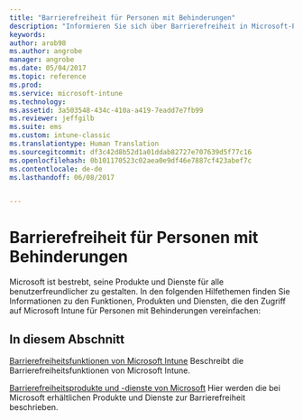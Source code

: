 ```yaml
---
title: "Barrierefreiheit für Personen mit Behinderungen"
description: "Informieren Sie sich über Barrierefreiheit in Microsoft-Produkten."
keywords: 
author: arob98
ms.author: angrobe
manager: angrobe
ms.date: 05/04/2017
ms.topic: reference
ms.prod: 
ms.service: microsoft-intune
ms.technology: 
ms.assetid: 3a503548-434c-410a-a419-7eadd7e7fb99
ms.reviewer: jeffgilb
ms.suite: ems
ms.custom: intune-classic
ms.translationtype: Human Translation
ms.sourcegitcommit: df3c42d8b52d1a01ddab82727e707639d5f77c16
ms.openlocfilehash: 0b101170523c02aea0e9df46e7887cf423abef7c
ms.contentlocale: de-de
ms.lasthandoff: 06/08/2017


---
```


# <a name="accessibility-for-people-with-disabilities"></a>Barrierefreiheit für Personen mit Behinderungen
Microsoft ist bestrebt, seine Produkte und Dienste für alle benutzerfreundlicher zu gestalten. In den folgenden Hilfethemen finden Sie Informationen zu den Funktionen, Produkten und Diensten, die den Zugriff auf Microsoft Intune für Personen mit Behinderungen vereinfachen:

## <a name="in-this-section"></a>In diesem Abschnitt
[Barrierefreiheitsfunktionen von Microsoft Intune](accessibility-features-of-microsoft-intune.md) Beschreibt die Barrierefreiheitsfunktionen von Microsoft Intune.

[Barrierefreiheitsprodukte und -dienste von Microsoft](accessibility-products-and-services-from-microsoft.md) Hier werden die bei Microsoft erhältlichen Produkte und Dienste zur Barrierefreiheit beschrieben.

